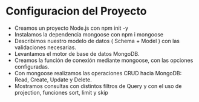 # Configuracion del Proyecto

- Creamos un proyecto Node.js con npm init -y
- Instalamos la dependencia mongoose con npm i mongoose
- Describimos nuestro modelo de datos ( Schema + Model ) con las validaciones necesarias.
- Levantamos el motor de base de datos MongoDB.
- Creamos la función de conexión mediante mongoose, con las opciones configuradas.
- Con mongoose realizamos las operaciones CRUD hacia MongoDB: Read, Create, Update y Delete.
- Mostramos consultas con distintos filtros de Query y con el uso de projection, funciones sort, limit y skip
